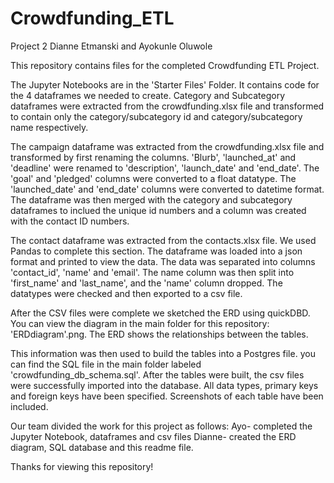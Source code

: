 # Crowdfunding_ETL

Project 2 
Dianne Etmanski and Ayokunle Oluwole

This repository contains files for the completed Crowdfunding ETL Project. 

The Jupyter Notebooks are in the 'Starter Files' Folder. 
It contains code for the 4 dataframes we needed to create. 
Category and Subcategory dataframes were extracted from the crowdfunding.xlsx file and transformed to contain only the category/subcategory id and 
category/subcategory name respectively. 

The campaign dataframe was extracted from the crowdfunding.xlsx file and transformed by first renaming the columns. 'Blurb', 'launched_at' and
'deadline' were renamed to 'description', 'launch_date' and 'end_date'. The 'goal' and 'pledged' columns were converted to a float datatype.
The 'launched_date' and 'end_date' columns were converted to datetime format. The dataframe was then merged with the category and 
subcategory dataframes to inclued the unique id numbers and a column was created with the contact ID numbers. 

The contact dataframe was extracted from the contacts.xlsx file. We used Pandas to complete this section. The dataframe was loaded into a json
format and printed to view the data. The data was separated into columns 'contact_id', 'name' and 'email'. The name column was then split into 'first_name'
and 'last_name', and the 'name' column dropped. The datatypes were checked and then exported to a csv file. 

After the CSV files were complete we sketched the ERD using quickDBD. You can view the diagram in the main folder for this repository: 'ERDdiagram'.png.
The ERD shows the relationships between the tables. 

This information was then used to build the tables into a Postgres file. you can find the SQL file in the main folder labeled 'crowdfunding_db_schema.sql'.
After the tables were built, the csv files were successfully imported into the database. All data types, primary keys and foreign keys have been specified. Screenshots of each table have been included.

Our team divided the work for this project as follows:
Ayo- completed the Jupyter Notebook, dataframes and csv files
Dianne- created the ERD diagram, SQL database and this readme file. 

Thanks for viewing this repository!

 
